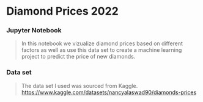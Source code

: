 # Diamond Prices 2022

### Jupyter Notebook
> In this notebook we vizualize diamond prices based on different factors as well as use this data set to create a machine learning project to predict the price of new diamonds.

### Data set
> The data set I used was sourced from Kaggle.
> https://www.kaggle.com/datasets/nancyalaswad90/diamonds-prices